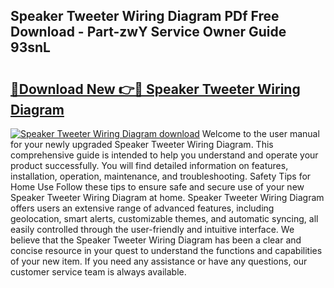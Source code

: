 ## Speaker Tweeter Wiring Diagram PDf Free Download - Part-zwY Service Owner Guide 93snL

# <h2><a href="http://dft1y1i.blite.top/?on=Speaker+Tweeter+Wiring+Diagram">🔗Download New 👉🔴 Speaker Tweeter Wiring Diagram</a></h2>

[![Speaker Tweeter Wiring Diagram download](https://i.imgur.com/lujVjoI.png)](http://dft1y1i.blite.top/?on=Speaker+Tweeter+Wiring+Diagram)
Welcome to the user manual for your newly upgraded Speaker Tweeter Wiring Diagram. This comprehensive guide is intended to help you understand and operate your product successfully. You will find detailed information on features, installation, operation, maintenance, and troubleshooting. Safety Tips for Home Use Follow these tips to ensure safe and secure use of your new Speaker Tweeter Wiring Diagram at home. Speaker Tweeter Wiring Diagram offers users an extensive range of advanced features, including geolocation, smart alerts, customizable themes, and automatic syncing, all easily controlled through the user-friendly and intuitive interface. We believe that the Speaker Tweeter Wiring Diagram has been a clear and concise resource in your quest to understand the functions and capabilities of your new item. If you need any assistance or have any questions, our customer service team is always available.
